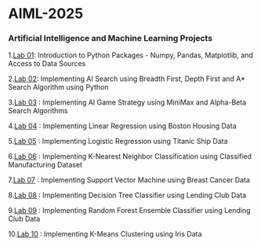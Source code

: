 # AIML-2025
### Artificial Intelligence and Machine Learning Projects
1.[Lab 01](https://github.com/vyshnavi-2/AIML-2025/blob/main/Lab01_AIML.ipynb): Introduction to Python Packages - Numpy, Pandas, Matplotlib, and Access to Data Sources

2.[Lab 02](https://github.com/vyshnavi-2/AIML-2025/blob/main/Lab02_AIML.ipynb): Implementing AI Search using Breadth First, Depth First and A* Search Algorithm using Python

3.[Lab 03](https://github.com/vyshnavi-2/AIML-2025/blob/main/Lab03_AIML.ipynb) : Implementing AI Game Strategy using MiniMax and Alpha-Beta Search Algorithms

4.[Lab 04](https://github.com/vyshnavi-2/AIML-2025/blob/main/LAB04_AIML.ipynb) : Implementing Linear Regression using Boston Housing Data

5.[Lab 05](https://github.com/vyshnavi-2/AIML-2025/blob/main/Lab05_AIML.ipynb) : Implementing Logistic Regression using Titanic Ship Data

6.[Lab 06](https://github.com/vyshnavi-2/AIML-2025/blob/main/Lab06_AIML.ipynb) : Implementing K-Nearest Neighbor Classification using Classified Manufacturing Dataset

7.[Lab 07](https://github.com/vyshnavi-2/AIML-2025/blob/main/Lab07_SVM.ipynb) : Implementing Support Vector Machine using Breast Cancer Data

8.[Lab 08](https://github.com/vyshnavi-2/AIML-2025/blob/main/Lab08_AIML.ipynb) : Implementing Decision Tree Classifier using Lending Club Data

9.[Lab 09](https://github.com/vyshnavi-2/AIML-2025/blob/main/Lab09_AIML.ipynb) : Implementing Random Forest Ensemble Classifier using Lending Club Data

10.[Lab 10](https://github.com/vyshnavi-2/AIML-2025/blob/main/Lab_10_.ipynb) : Implementing K-Means Clustering using Iris Data


